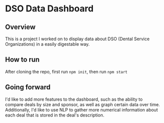 # DSO Data Dashboard

## Overview
This is a project I worked on to display data about DSO (Dental Service Organizations) in a easily digestable way. 

## How to run
After cloning the repo, first run `npm init`, then run `npm start`

## Going forward
I'd like to add more features to the dashboard, such as the ability to compare deals by size and sponsor, as well as graph certain data over time. Additionally, I'd like to use NLP to gather more numerical information about each deal that is stored in the deal's description. 
